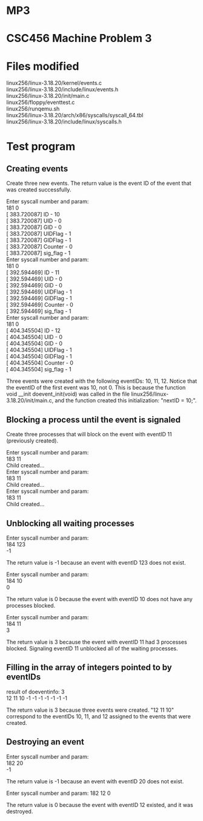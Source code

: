 # MP3
<h1>CSC456 Machine Problem 3</h1>

<h1>Files modified</h1>

linux256/linux-3.18.20/kernel/events.c<br />
linux256/linux-3.18.20/include/linux/events.h<br />
linux256/linux-3.18.20/init/main.c<br />
linux256/floppy/eventtest.c<br />
linux256/runqemu.sh<br />
linux256/linux-3.18.20/arch/x86/syscalls/syscall_64.tbl<br />
linux256/linux-3.18.20/include/linux/syscalls.h

<h1>Test program</h1>

<h2>Creating events</h2>
Create three new events. The return value is the event ID of the event that was created successfully.

Enter syscall number and  param:<br />
181 0<br />
[  383.720087] ID - 10<br />
[  383.720087] UID - 0<br />
[  383.720087] GID - 0<br />
[  383.720087] UIDFlag - 1<br />
[  383.720087] GIDFlag - 1<br />
[  383.720087] Counter - 0<br />
[  383.720087] sig_flag - 1<br />
Enter syscall number and  param:<br />
181 0<br />
[  392.594469] ID - 11<br />
[  392.594469] UID - 0<br />
[  392.594469] GID - 0<br />
[  392.594469] UIDFlag - 1<br />
[  392.594469] GIDFlag - 1<br />
[  392.594469] Counter - 0<br />
[  392.594469] sig_flag - 1<br />
Enter syscall number and  param:<br />
181 0<br />
[  404.345504] ID - 12<br />
[  404.345504] UID - 0<br />
[  404.345504] GID - 0<br />
[  404.345504] UIDFlag - 1<br />
[  404.345504] GIDFlag - 1<br />
[  404.345504] Counter - 0<br />
[  404.345504] sig_flag - 1<br />

Three events were created with the following eventIDs: 10, 11, 12. Notice that the eventID of the first event was 10, not 0. This is because the function void __init doevent_init(void) was called in the file linux256/linux-3.18.20/init/main.c, and the function created this initialization: "nextID = 10;".

<h2>Blocking a process until the event is signaled</h2>

Create three processes that will block on the event with eventID 11 (previously created).

Enter syscall number and  param:<br />
183 11<br />
Child created...<br />
Enter syscall number and  param:<br />
183 11<br />
Child created...<br />
Enter syscall number and  param:<br />
183 11<br />
Child created...<br />

<h2>Unblocking all waiting processes</h2>

Enter syscall number and  param:<br />
184 123<br />
-1<br />

The return value is -1 because an event with eventID 123 does not exist.

Enter syscall number and  param:<br />
184 10<br />
0<br />

The return value is 0 because the event with eventID 10 does not have any processes blocked.

Enter syscall number and  param:<br />
184 11<br />
3<br />

The return value is 3 because the event with eventID 11 had 3 processes blocked. Signaling eventID 11 unblocked all of the waiting processes.

<h2>Filling in the array of integers pointed to by eventIDs</h2>

result of doeventinfo: 3<br />
12 11 10 -1 -1 -1 -1 -1 -1 -1<br />

The return value is 3 because three events were created. "12 11 10" correspond to the eventIDs 10, 11, and 12 assigned to the events that were created.

<h2>Destroying an event</h2>

Enter syscall number and  param:<br />
182 20<br />
-1<br />

The return value is -1 because an event with eventID 20 does not exist.

Enter syscall number and  param:
182 12
0

The return value is 0 because the event with eventID 12 existed, and it was destroyed.
